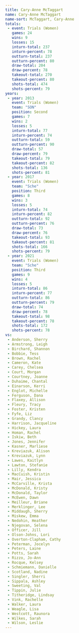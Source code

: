 ```yaml
---
title: Cary-Anne McTaggart
name: Cary-Anne McTaggart
name-sort: McTaggart, Cary-Anne
totals:
 - event: Trials (Women)
   games: 24
   wins: 9
   losses: 15
   inturn-total: 237
   inturn-percent: 78
   outturn-total: 237
   outturn-percent: 80
   draw-total: 204
   draw-percent: 78
   takeout-total: 270
   takeout-percent: 80
   shots-total: 474
   shots-percent: 79
years:
 - year: 2013
   event: Trials (Women)
   team: "SON"
   position: Second
   games: 7
   wins: 2
   losses: 5
   inturn-total: 77
   inturn-percent: 74
   outturn-total: 59
   outturn-percent: 90
   draw-total: 57
   draw-percent: 79
   takeout-total: 79
   takeout-percent: 82
   shots-total: 136
   shots-percent: 81
 - year: 2017
   event: Trials (Women)
   team: "Sche"
   position: Third
   games: 8
   wins: 3
   losses: 5
   inturn-total: 74
   inturn-percent: 82
   outturn-total: 92
   outturn-percent: 76
   draw-total: 73
   draw-percent: 76
   takeout-total: 93
   takeout-percent: 81
   shots-total: 166
   shots-percent: 79
 - year: 2021
   event: Trials (Women)
   team: "Sche"
   position: Third
   games: 9
   wins: 4
   losses: 5
   inturn-total: 86
   inturn-percent: 77
   outturn-total: 86
   outturn-percent: 79
   draw-total: 74
   draw-percent: 78
   takeout-total: 98
   takeout-percent: 78
   shots-total: 172
   shots-percent: 78
vs:
 - Anderson, Sherry
 - Armstrong, Leigh
 - Birchard, Shannon
 - Bobbie, Tess
 - Brown, Rachel
 - Cameron, Kate
 - Carey, Chelsea
 - Court, Morgan
 - Courtney, Joanne
 - Duhaime, Chantal
 - Einarson, Kerri
 - Englot, Michelle
 - Ferguson, Dana
 - Flaxey, Allison
 - Fleury, Tracy
 - Foster, Kristen
 - Fyfe, Liz
 - Grandy, Clancy
 - Harrison, Jacqueline
 - Hickey, Laura
 - Homan, Rachel
 - Iskiw, Beth
 - Jones, Jennifer
 - Kasner, Marliese
 - Kreviazuk, Alison
 - Kreviazuk, Lynn
 - Lawes, Kaitlyn
 - Lawton, Stefanie
 - Lilly, Kendra
 - MacCuish, Kristin
 - Mair, Jessica
 - McCarville, Krista
 - McDonald, Kristy
 - McDonald, Taylor
 - McEwen, Dawn
 - Meilleur, Briane
 - Merklinger, Lee
 - Middaugh, Sherry
 - Miskew, Emma
 - Nedohin, Heather
 - Njegovan, Selena
 - Officer, Jill
 - Olson-Johns, Lori
 - Overton-Clapham, Cathy
 - Peterman, Jocelyn
 - Peters, Laine
 - Potts, Sarah
 - Rizzo, Jo-Ann
 - Rocque, Kelsey
 - Schmiemann, Danielle
 - Scotland, Nadine
 - Singler, Sherri
 - Sippala, Ashley
 - Sweeting, Val
 - Tippin, Julie
 - Titheridge, Lindsay
 - Vink, Rachelle
 - Walker, Laura
 - Weagle, Lisa
 - Westcott, Raunora
 - Wilkes, Sarah
 - Wilson, Leslie
---
```

